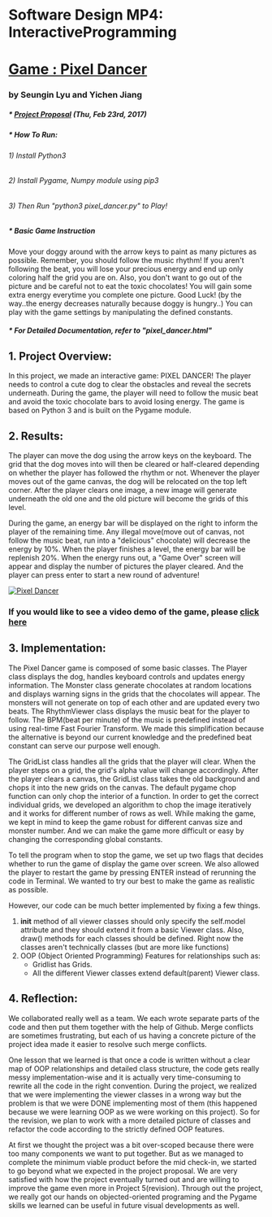 # Software Design MP4: InteractiveProgramming

# <u>Game : Pixel Dancer</u>
### by Seungin Lyu and Yichen Jiang


##### *  [Project Proposal](https://docs.google.com/document/d/1RazNDZ761jDrDj-v3TPxPdJwY7d9778ixBn97HTK4Ps/edit?usp=sharing) (Thu, Feb 23rd, 2017)
##### * How To Run:
###### 1) Install Python3 <br>
###### 2) Install Pygame, Numpy module using pip3 <br>
###### 3) Then Run "python3 pixel_dancer.py" to Play!
##### * Basic Game Instruction
Move your doggy around with the arrow keys to paint as many
pictures as possible. Remember, you should follow the music rhythm! If you
aren't following the beat, you will lose your precious energy and end up
only coloring half the grid you are on.  Also, you don't want to go out of the
picture and be careful not to eat the toxic chocolates! You will gain some
extra energy everytime you complete one picture. Good Luck!
(by the way..the energy decreases naturally because doggy is hungry..)
You can play with the game settings by manipulating the defined constants.
##### * For Detailed Documentation, refer to "pixel_dancer.html"


## 1. Project Overview:
In this project, we made an interactive game: PIXEL DANCER! The player needs to control a cute dog to clear the obstacles and reveal the secrets underneath. During the game, the player will need to follow the music beat and avoid the toxic chocolate bars to avoid losing energy. The game is based on Python 3 and is built on the Pygame module.

## 2. Results:
The player can move the dog using the arrow keys on the keyboard. The grid that the dog moves into will then be cleared or half-cleared depending on whether the player has followed the rhythm or not. Whenever the player moves out of the game canvas, the dog will be relocated on the top left corner. After the player clears one image, a new image will generate underneath the old one and the old picture will become the grids of this level.

During the game, an energy bar will be displayed on the right to inform the player of the remaining time. Any illegal move(move out of canvas, not follow the music beat, run into a "delicious" chocolate) will decrease the energy by 10%. When the player finishes a level, the energy bar will be replenish 20%. When the energy runs out, a "Game Over" screen will appear and display the number of pictures the player cleared. And the player can press enter to start a new round of adventure!
<br>

[![Pixel Dancer](https://i.ytimg.com/vi/Vvjet8vUsKg/maxresdefault.jpg)](https://youtu.be/Vvjet8vUsKg)

### If you would like to see a video demo of the game, please [click here](https://youtu.be/Vvjet8vUsKg)

## 3. Implementation:
The Pixel Dancer game is composed of some basic classes. The Player class displays the dog, handles keyboard controls and updates energy information. The Monster class generate chocolates at random locations and displays warning signs in the grids that the chocolates will appear. The monsters will not generate on top of each other and are updated every two beats. The RhythmViewer class displays the music beat for the player to follow. The BPM(beat per minute) of the music is predefined instead of using real-time Fast Fourier Transform. We made this simplification because the alternative is beyond our current knowledge and the predefined beat constant can serve our purpose well enough.

The GridList class handles all the grids that the player will clear. When the player steps on a grid, the grid's alpha value will change accordingly. After the player clears a canvas, the GridList class takes the old background and chops it into the new grids on the canvas. The default pygame chop function can only chop the interior of a function. In order to get the correct individual grids, we developed an algorithm to chop the image iteratively and it works for different number of rows as well. While making the game, we kept in mind to keep the game robust for different canvas size and monster number. And we can make the game more difficult or easy by changing the corresponding global constants.

To tell the program when to stop the game, we set up two flags that decides whether to run the game of display the game over screen. We also allowed the player to restart the game by pressing ENTER instead of rerunning the code in Terminal. We wanted to try our best to make the game as realistic as possible.

However, our code can be much better implemented by fixing a few things.<br>
1) __init__ method of all viewer classes should only specify the self.model
attribute and they should extend it from a basic Viewer class.
Also, draw() methods for each classes should be defined.
Right now the classes aren't technically classes (but are more like functions)<br>
2) OOP (Object Oriented Programming) Features for relationships such as:<br>
   - Gridlist has Grids.
   - All the different Viewer classes extend default(parent) Viewer class.


## 4. Reflection:
We collaborated really well as a team. We each wrote separate parts of the code and then put them together with the help of Github. Merge conflicts are sometimes frustrating, but each of us having a concrete picture of the project idea made it easier to resolve such merge conflicts.

One lesson that we learned is that once a code is written without a clear map of OOP relationships and detailed class structure, the code gets really messy implementation-wise and it is actually very time-consuming to rewrite all the code in the right convention. During the project, we realized that we were implementing the viewer classes in a wrong way but the problem is that we were DONE implementing most of them (this happened because we were learning OOP as we were working on this project). So for the revision, we plan to work with a more detailed picture of classes and refactor the code according to the strictly defined OOP features.

At first we thought the project was a bit over-scoped because there were too many components we want to put together. But as we managed to complete the minimum viable product before the mid check-in, we started to go beyond what we expected in the project proposal. We are very satisfied with how the project eventually turned out and are willing to improve the game even more in Project 5(revision). Through out the project, we really got our hands on objected-oriented programing and the Pygame skills we learned can be useful in future visual developments as well.

